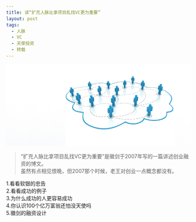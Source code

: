 ```yaml
---
title: 读“扩充人脉比拿项目乱找VC更为重要” 
layout: post
tags:
  - 人脉 
  - VC
  - 天使投资
  - 转载
---
```


![](/media/images/201401/relationship.png)
> “扩充人脉比拿项目乱找VC更为重要”是徽剑于2007年写的一篇讲述创业融资的博文。  
> 虽然有点相见恨晚，但2007那个时候，老王对创业一点概念都没有。

1.看看软银的忠告  
2.看看成功的例子  
3.为什么成功的人更容易成功  
4.你认识100个亿万富翁还怕没天使吗  
5.徽剑的融资设计  

